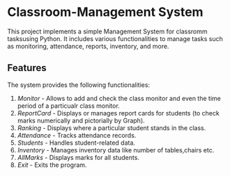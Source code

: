 # Classroom-Management System

This project implements a simple Management System for classromm tasksusing Python. It includes various functionalities to manage tasks such as monitoring, attendance, reports, inventory, and more.

## Features

The system provides the following functionalities:
1. $Monitor$ - Allows to add and check the class monitor and even the time period of a particualr class monitor.
2. $Report Card$ - Displays or manages report cards for students (to check marks numerically and pictorially by Graph).
3. $Ranking$ - Displays where a particular student stands in the class.
4. $Attendance$ - Tracks attendance records.
5. $Students$ - Handles student-related data.
6. $Inventory$ - Manages inventory data like number of tables,chairs etc.
7. $All Marks$ - Displays marks for all students.
8. $Exit$ - Exits the program.
